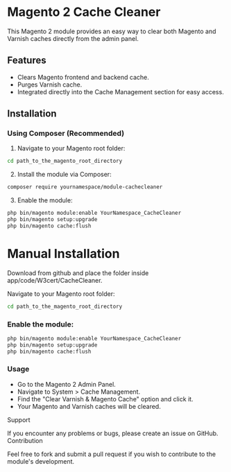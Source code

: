 # Magento 2 Cache Cleaner

This Magento 2 module provides an easy way to clear both Magento and Varnish caches directly from the admin panel.

## Features

- Clears Magento frontend and backend cache.
- Purges Varnish cache.
- Integrated directly into the Cache Management section for easy access.

## Installation

### Using Composer (Recommended)

1. Navigate to your Magento root folder:

```bash
cd path_to_the_magento_root_directory
```
2. Install the module via Composer:

```bash
composer require yournamespace/module-cachecleaner
```
3. Enable the module:

```bash
php bin/magento module:enable YourNamespace_CacheCleaner
php bin/magento setup:upgrade
php bin/magento cache:flush

```

# Manual Installation

Download from github and place the folder inside app/code/W3cert/CacheCleaner.

Navigate to your Magento root folder:

 ```bash
cd path_to_the_magento_root_directory
 ```

### Enable the module:

```bash
php bin/magento module:enable YourNamespace_CacheCleaner
php bin/magento setup:upgrade
php bin/magento cache:flush
```

### Usage

- Go to the Magento 2 Admin Panel.
- Navigate to System > Cache Management.
- Find the "Clear Varnish & Magento Cache" option and click it.
- Your Magento and Varnish caches will be cleared.

Support

If you encounter any problems or bugs, please create an issue on GitHub.
Contribution

Feel free to fork and submit a pull request if you wish to contribute to the module's development.